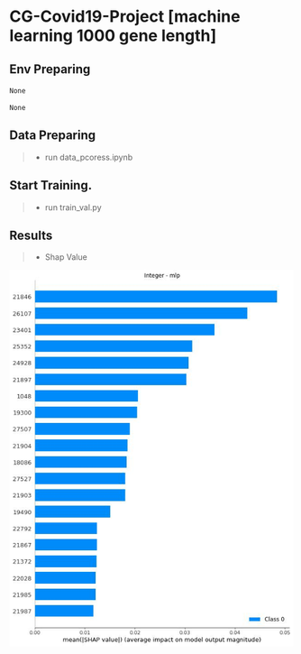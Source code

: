# CG-Covid19-Project [machine learning 1000 gene length]

## Env Preparing
```
None
```
```
None
```

## Data Preparing
> * run data_pcoress.ipynb

## Start Training.
> * run train_val.py


##  Results
>* Shap Value
<p>
<img src='https://github.com/IlikeBB/CG-Covid19-Project/blob/main/ml(1000)_gene_experiment/Integer.jpg'></p>
